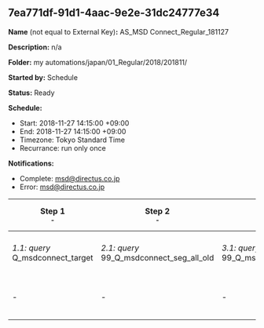 ## 7ea771df-91d1-4aac-9e2e-31dc24777e34

**Name** (not equal to External Key)**:** AS_MSD Connect_Regular_181127

**Description:** n/a

**Folder:** my automations/japan/01_Regular/2018/201811/

**Started by:** Schedule

**Status:** Ready

**Schedule:**

* Start: 2018-11-27 14:15:00 +09:00
* End: 2018-11-27 14:15:00 +09:00
* Timezone: Tokyo Standard Time
* Recurrance: run only once

**Notifications:**

* Complete: msd@directus.co.jp
* Error: msd@directus.co.jp

| Step 1<br>_<small>-</small>_ | Step 2<br>_<small>-</small>_ | Step 3<br>_<small>-</small>_ | Step 4<br>_<small>-</small>_ | Step 5<br>_<small>-</small>_ | Step 6<br>_<small>-</small>_ |
| --- | --- | --- | --- | --- | --- |
| _1.1: query_<br>Q_msdconnect_target | _2.1: query_<br>99_Q_msdconnect_seg_all_old | _3.1: query_<br>99_Q_msdconnect_seg_pharma_old | _4.1: query_<br>99_Q_msdconnect_seg_doctor_old | _5.1: wait_<br>04:00 午後 | _6.1: emailSend_<br>MA_MSD Connect_Regular_医師用_181127 |
| - | - | - | - | - | _6.2: emailSend_<br>MA_MSD Connect_Regular_薬剤師用_181127 |
